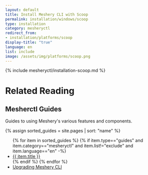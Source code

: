 ```yaml
---
layout: default
title: Install Meshery CLI with Scoop
permalink: installation/windows/scoop
type: installation
category: mesheryctl
redirect_from:
- installation/platforms/scoop
display-title: "true"
language: en
list: include
image: /assets/img/platforms/scoop.png
---
```


{% include mesheryctl/installation-scoop.md %}

# Related Reading

## Mesherctl Guides

Guides to using Meshery's various features and components.

{% assign sorted_guides = site.pages | sort: "name" %}

<ul>
  {% for item in sorted_guides %}
  {% if item.type=="guides" and item.category=="mesheryctl" and item.list!="exclude" and item.language=="en" -%}
    <li><a href="{{ site.baseurl }}{{ item.url }}">{{ item.title }}</a>
    </li>
    {% endif %}
  {% endfor %}
    <li><a href="{{ site.baseurl }}/guides/upgrade#upgrading-meshery-cli">Upgrading Meshery CLI</a></li>
</ul>

